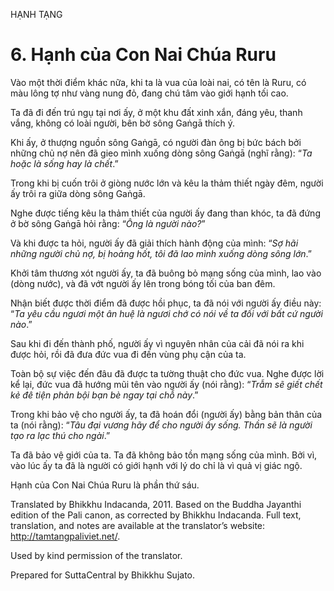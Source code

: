 HẠNH TẠNG

# 6\. Hạnh của Con Nai Chúa Ruru

Vào một thời điểm khác nữa, khi ta là vua của loài nai, có tên là Ruru, có màu lông tợ như vàng nung đỏ, đang chú tâm vào giới hạnh tối cao.

Ta đã đi đến trú ngụ tại nơi ấy, ở một khu đất xinh xắn, đáng yêu, thanh vắng, không có loài người, bên bờ sông Gaṅgā thích ý.

Khi ấy, ở thượng nguồn sông Gaṅgā, có người đàn ông bị bức bách bởi những chủ nợ nên đã gieo mình xuống dòng sông Gaṅgā (nghĩ rằng): “_Ta hoặc là sống hay là chết_.”

Trong khi bị cuốn trôi ở giòng nước lớn và kêu la thảm thiết ngày đêm, người ấy trôi ra giữa dòng sông Gaṅgā.

Nghe được tiếng kêu la thảm thiết của người ấy đang than khóc, ta đã đứng ở bờ sông Gaṅgā hỏi rằng: “_Ông là người nào?_”

Và khi được ta hỏi, người ấy đã giải thích hành động của mình: “_Sợ hãi những người chủ nợ, bị hoảng hốt, tôi đã lao mình xuống dòng sông lớn_.”

Khởi tâm thương xót người ấy, ta đã buông bỏ mạng sống của mình, lao vào (dòng nước), và đã vớt người ấy lên trong bóng tối của ban đêm.

Nhận biết được thời điểm đã được hồi phục, ta đã nói với người ấy điều này: “_Ta yêu cầu ngươi một ân huệ là ngươi chớ có nói về ta đối với bất cứ người nào_.”

Sau khi đi đến thành phố, người ấy vì nguyên nhân của cải đã nói ra khi được hỏi, rồi đã đưa đức vua đi đến vùng phụ cận của ta.

Toàn bộ sự việc đến đâu đã được ta tường thuật cho đức vua. Nghe được lời kể lại, đức vua đã hướng mũi tên vào người ấy (nói rằng): “_Trẫm sẽ giết chết kẻ đê tiện phản bội bạn bè ngay tại chỗ này_.”

Trong khi bảo vệ cho người ấy, ta đã hoán đổi (người ấy) bằng bản thân của ta (nói rằng): “_Tâu đại vương hãy để cho người ấy sống. Thần sẽ là người tạo ra lạc thú cho ngài_.”

Ta đã bảo vệ giới của ta. Ta đã không bảo tồn mạng sống của mình. Bởi vì, vào lúc ấy ta đã là người có giới hạnh với lý do chỉ là vì quả vị giác ngộ.

Hạnh của Con Nai Chúa Ruru là phần thứ sáu.

Translated by Bhikkhu Indacanda, 2011. Based on the Buddha Jayanthi edition of the Pali canon, as corrected by Bhikkhu Indacanda. Full text, translation, and notes are available at the translator’s website: http://tamtangpaliviet.net/.

Used by kind permission of the translator.

Prepared for SuttaCentral by Bhikkhu Sujato.
